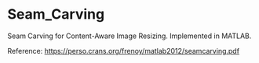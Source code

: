 # Seam_Carving
Seam Carving for Content-Aware Image Resizing. Implemented in MATLAB. 

Reference: https://perso.crans.org/frenoy/matlab2012/seamcarving.pdf
